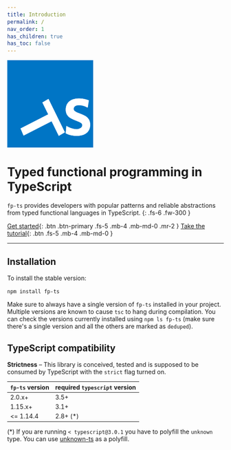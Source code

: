 ```yaml
---
title: Introduction
permalink: /
nav_order: 1
has_children: true
has_toc: false
---
```


<img alt="fp-ts logo" src="./fp-ts-logo.png" style="display: block; width: 200px; margin-bottom: 2em;">

# Typed functional programming in TypeScript

`fp-ts` provides developers with popular patterns and reliable abstractions from typed functional languages in TypeScript.
{: .fs-6 .fw-300 }

[Get started](./introduction/core-concepts){: .btn .btn-primary .fs-5 .mb-4 .mb-md-0 .mr-2 } [Take the tutorial](./basics/){: .btn .fs-5 .mb-4 .mb-md-0 }

---

## Installation

To install the stable version:

```
npm install fp-ts
```

Make sure to always have a single version of `fp-ts` installed in your project. Multiple versions are known to cause `tsc` to hang during compilation. You can check the versions currently installed using `npm ls fp-ts` (make sure there's a single version and all the others are marked as `deduped`).

## TypeScript compatibility

**Strictness** – This library is conceived, tested and is supposed to be consumed by TypeScript with the `strict` flag turned on.

| `fp-ts` version | required `typescript` version |
| --------------- | ----------------------------- |
| 2.0.x+          | 3.5+                          |
| 1.15.x+         | 3.1+                          |
| <= 1.14.4       | 2.8+ (\*)                     |

(\*) If you are running `< typescript@3.0.1` you have to polyfill the `unknown` type. You can use [unknown-ts](https://github.com/gcanti/unknown-ts) as a polyfill.
